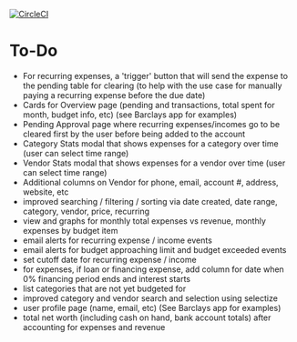 [![CircleCI](https://circleci.com/gh/bdfinlayson/expense_tracker.svg?style=svg)](https://circleci.com/gh/bdfinlayson/expense_tracker)

# To-Do
* For recurring expenses, a 'trigger' button that will send the expense to the pending table for clearing (to help with the use case for manually paying a recurring expense before the due date)
* Cards for Overview page (pending and transactions, total spent for month, budget info, etc) (see Barclays app for examples)
* Pending Approval page where recurring expenses/incomes go to be cleared first by the user before being added to the account
* Category Stats modal that shows expenses for a category over time (user can select time range)
* Vendor Stats modal that shows expenses for a vendor over time (user can select time range)
* Additional columns on Vendor for phone, email, account #, address, website, etc
* improved searching / filtering / sorting via date created, date range, category, vendor, price, recurring
* view and graphs for monthly total expenses vs revenue, monthly expenses by budget item
* email alerts for recurring expense / income events
* email alerts for budget approaching limit and budget exceeded events
* set cutoff date for recurring expense / income
* for expenses, if loan or financing expense, add column for date when 0% financing period ends and interest starts
* list categories that are not yet budgeted for
* improved category and vendor search and selection using selectize
* user profile page (name, email, etc) (See Barclays app for examples)
* total net worth (including cash on hand, bank account totals) after accounting for expenses and revenue
